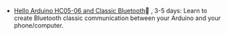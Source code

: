 
- [Hello Arduino HC05-06 and Classic Bluetooth]()🚷 , 3-5 days: Learn to create Bluetooth classic communication between your Arduino and your phone/computer.
